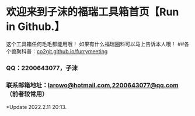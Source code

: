 # 欢迎来到子沫的福瑞工具箱首页【Run in Github.】
这个工具箱任何毛毛都能用哦！
如果有什么福瑞圈料可以马上告诉本人哦！
##各个兽聚科普：<a href="https://co2git.github.io/furrymeeting" target="_blank">co2git.github.io/furrymeeting</a>
### QQ：2200643077，子沫
### 联系邮箱地址：larowo@hotmail.com,2200643077@qq.com（前者较常用）
*Update 2022.2.11 20:13.
